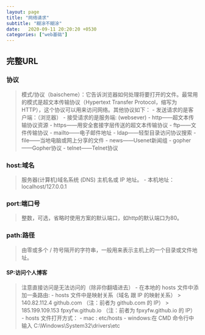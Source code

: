 ```yaml
---
layout: page
title: "网络请求"
subtitle: "糊涂不糊涂"
date:   2020-09-11 20:20:20 +0530
categories: ["web基础"]
---
```


## 完整URL

### 协议
> 模式/协议（baischeme）：它告诉浏览器如何处理将要打开的文件。最常用的模式是超文本传输协议（Hypertext Transfer Protocol，缩写为HTTP），这个协议可以用来访问网络。其他协议如下：
    - 发送请求的是客户端：（浏览器）
    - 接受请求的是服务端:  (websever)
        - http——超文本传输协议资源
        - https——用安全套接字层传送的超文本传输协议
        - ftp——文件传输协议
        - mailto——电子邮件地址
        - ldap——轻型目录访问协议搜索
        - file——当地电脑或网上分享的文件
        - news——Usenet新闻组
        - gopher——Gopher协议
        - telnet——Telnet协议
### host:域名
> 服务器(计算机)域名系统 (DNS) 主机名或 IP 地址。
    - 本机地址：localhost/127.0.0.1

### port:端口号
> 整数，可选，省略时使用方案的默认端口，如http的默认端口为80。

### path:路径
> 由零或多个 / 符号隔开的字符串，一般用来表示主机上的一个目录或文件地址。

#### SP:访问个人博客
> 注意直接访问是无法访问的（除非你翻墙进去）
    - 在本地的 hosts 文件中添加一条路由: 
        - hosts 文件中是映射关系（域名 跟 IP 的映射关系）
    > 140.82.112.4	github.com  （注：前者为 github.com 的 IP）
    > 185.199.109.153	fpxyfw.github.io    （注：前者为 fpxyfw.github.io 的 IP）
        - hosts 文件打开方式：
            - mac : etc/hosts
            - windows:在 CMD 命令行中输入 C:\Windows\System32\drivers\etc
        